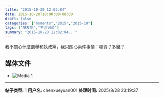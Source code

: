 ```yaml
---
title: "2015-10-20 12:02:04"
date: 2015-10-20T10:00:00+08:00
draft: false
categories: ["moments","2015","2015-10"]
tags: ["朋友圈","生活记录"]
summary: "2015-10-20 12:02:04..."
---
```


我不關心什麼選舉和執政黨，我只關心兩件事情：哪賣？多錢？

## 媒体文件

- ![Media 1](/Moments/photos/2015-10-20/201510201202040.jpg)

---

**帖子类型:** 1
**用户名:** chenxueyuan001
**处理时间:** 2025/8/28 23:19:37